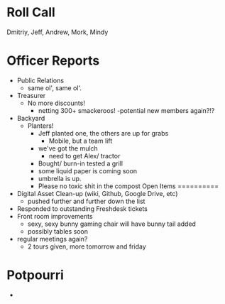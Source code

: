 Roll Call
=========
Dmitriy, Jeff, Andrew, Mork, Mindy
  
Officer Reports
===============
- Public Relations  
  - same ol', same ol'.
- Treasurer
  - No more discounts!
    - netting 300+ smackeroos!
    -potential new members again?!?
- Backyard
  - Planters!
    - Jeff planted one, the others are up for grabs
      - Mobile, but a team lift
    - we've got the mulch
      - need to get Alex/ tractor
    - Bought/ burn-in tested a grill 
    - some liquid paper is coming soon
    - umbrella is up. 
    - Please no toxic shit in the compost
Open Items
==========
- Digital Asset Clean-up (wiki, Github, Google Drive, etc)
  - pushed further and further down the list
- Responded to outstanding Freshdesk tickets
- Front room improvements
  - sexy, sexy bunny gaming chair will have bunny tail added
  - possibly tables soon
- regular meetings again?
  - 2 tours given, more tomorrow and friday

Potpourri
=========
- 
